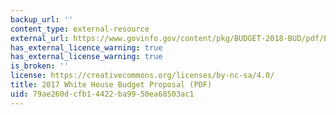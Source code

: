 ```yaml
---
backup_url: ''
content_type: external-resource
external_url: https://www.govinfo.gov/content/pkg/BUDGET-2018-BUD/pdf/BUDGET-2018-BUD.pdf
has_external_licence_warning: true
has_external_license_warning: true
is_broken: ''
license: https://creativecommons.org/licenses/by-nc-sa/4.0/
title: 2017 White House Budget Proposal (PDF)
uid: 79ae260d-cfb1-4422-ba99-50ea68503ac1
---
```

